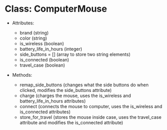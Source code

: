 # Class: ComputerMouse

- Attributes:
  - brand (string)
  - color (string)
  - is_wireless (boolean)
  - battery_life_in_hours (integer)
  - side_buttons = [] (array to store two string elements)
  - is_connected (boolean)
  - travel_case (boolean)

- Methods:
  - remap_side_buttons (changes what the side buttons do when clicked, modifies the side_buttons attribute)
  - charge (charges the mouse, uses the is_wireless and battery_life_in_hours attributes)
  - connect (connects the mouse to computer, uses the is_wireless and is_connected attributes)
  - store_for_travel (stores the mouse inside case, uses the travel_case attribute and modifies the is_connected attribute)

